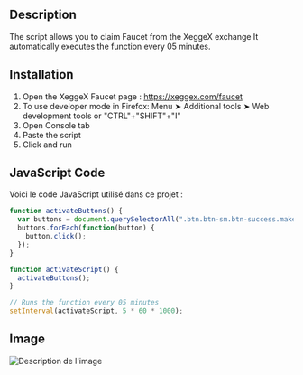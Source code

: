 ## Description

The script allows you to claim Faucet from the XeggeX exchange It automatically executes the function every 05 minutes.

## Installation

1. Open the XeggeX Faucet page : https://xeggex.com/faucet
2. To use developer mode in Firefox: Menu ➤ Additional tools ➤ Web development tools or "CTRL"+"SHIFT"+"I"
3. Open Console tab
4. Paste the script
5. Click and run

## JavaScript Code

Voici le code JavaScript utilisé dans ce projet :

```javascript
function activateButtons() {
  var buttons = document.querySelectorAll(".btn.btn-sm.btn-success.makeclaim");
  buttons.forEach(function(button) {
    button.click();
  });
}

function activateScript() {
  activateButtons();
}

// Runs the function every 05 minutes
setInterval(activateScript, 5 * 60 * 1000); 
```
## Image
![Description de l'image](https://github.com/WassabiFR/XEGGEX-Faucet-Auto-Claim-/blob/main/Xeggex-Claim.jpg)


